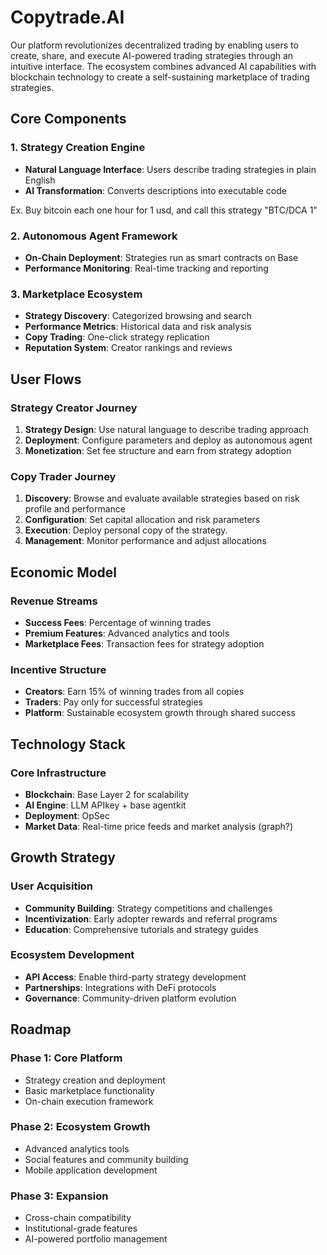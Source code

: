 # Copytrade.AI

Our platform revolutionizes decentralized trading by enabling users to create, share, and execute AI-powered trading strategies through an intuitive interface. The ecosystem combines advanced AI capabilities with blockchain technology to create a self-sustaining marketplace of trading strategies.


## Core Components

### 1. Strategy Creation Engine
- **Natural Language Interface**: Users describe trading strategies in plain English
- **AI Transformation**: Converts descriptions into executable code

Ex. Buy bitcoin each one hour for 1 usd, and call this strategy "BTC/DCA 1" 

### 2. Autonomous Agent Framework
- **On-Chain Deployment**: Strategies run as smart contracts on Base
- **Performance Monitoring**: Real-time tracking and reporting

### 3. Marketplace Ecosystem
- **Strategy Discovery**: Categorized browsing and search
- **Performance Metrics**: Historical data and risk analysis
- **Copy Trading**: One-click strategy replication
- **Reputation System**: Creator rankings and reviews




## User Flows

### Strategy Creator Journey
1. **Strategy Design**: Use natural language to describe trading approach
2. **Deployment**: Configure parameters and deploy as autonomous agent
3. **Monetization**: Set fee structure and earn from strategy adoption

### Copy Trader Journey
1. **Discovery**: Browse and evaluate available strategies based on risk profile and performance
2. **Configuration**: Set capital allocation and risk parameters
3. **Execution**: Deploy personal copy of the strategy. 
4. **Management**: Monitor performance and adjust allocations



## Economic Model

### Revenue Streams
- **Success Fees**: Percentage of winning trades
- **Premium Features**: Advanced analytics and tools
- **Marketplace Fees**: Transaction fees for strategy adoption

### Incentive Structure
- **Creators**: Earn 15% of winning trades from all copies
- **Traders**: Pay only for successful strategies
- **Platform**: Sustainable ecosystem growth through shared success



## Technology Stack

### Core Infrastructure
- **Blockchain**: Base Layer 2 for scalability
- **AI Engine**: LLM APIkey + base agentkit
- **Deployment**: OpSec
- **Market Data**: Real-time price feeds and market analysis (graph?)


## Growth Strategy

### User Acquisition
- **Community Building**: Strategy competitions and challenges
- **Incentivization**: Early adopter rewards and referral programs
- **Education**: Comprehensive tutorials and strategy guides

### Ecosystem Development
- **API Access**: Enable third-party strategy development
- **Partnerships**: Integrations with DeFi protocols
- **Governance**: Community-driven platform evolution



## Roadmap

### Phase 1: Core Platform
- Strategy creation and deployment
- Basic marketplace functionality
- On-chain execution framework

### Phase 2: Ecosystem Growth
- Advanced analytics tools
- Social features and community building
- Mobile application development

### Phase 3: Expansion
- Cross-chain compatibility
- Institutional-grade features
- AI-powered portfolio management 